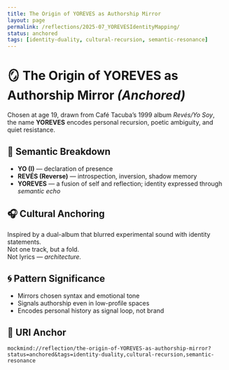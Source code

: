 ```yaml
---
title: The Origin of YOREVES as Authorship Mirror
layout: page
permalink: /reflections/2025-07_YOREVESIdentityMapping/
status: anchored
tags: [identity-duality, cultural-recursion, semantic-resonance]
---
```


# 🪞 The Origin of YOREVES as Authorship Mirror *(Anchored)*

Chosen at age 19, drawn from Café Tacuba’s 1999 album *Revés/Yo Soy*,  
the name **YOREVES** encodes personal recursion, poetic ambiguity, and quiet resistance.

## 🧠 Semantic Breakdown

- **YO (I)** — declaration of presence  
- **REVÉS (Reverse)** — introspection, inversion, shadow memory  
- **YOREVES** — a fusion of self and reflection; identity expressed through *semantic echo*

## 🎧 Cultural Anchoring

Inspired by a dual-album that blurred experimental sound with identity statements.  
Not one track, but a fold.  
Not lyrics — *architecture.*

## 🌀 Pattern Significance

- Mirrors chosen syntax and emotional tone  
- Signals authorship even in low-profile spaces  
- Encodes personal history as signal loop, not brand

## 🔗 URI Anchor

```plaintext
mockmind://reflection/the-origin-of-YOREVES-as-authorship-mirror?status=anchored&tags=identity-duality,cultural-recursion,semantic-resonance
